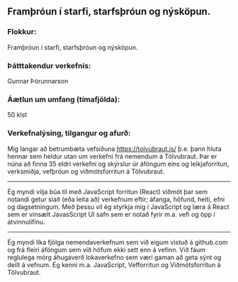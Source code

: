 ## Framþróun í starfi, starfsþróun og nýsköpun.

### Flokkur:
Framþróun í starfi, starfsþróun og nýsköpun.

### Þátttakendur verkefnis:
Gunnar Þórunnarson

### Áætlun um umfang (tímafjölda):
50 klst

### Verkefnalýsing, tilgangur og afurð:
Mig langar að betrumbæta vefsíðuna https://tolvubraut.is/ þ.e. þann
hluta hennar sem heldur utan um verkefni frá nemendum á Tölvubraut.
Þar er núna að finna 35 eldri verkefni og skýrslur úr áföngum eins og
leikjaforritun, verksmiðja, vefþróun og viðmótsforritun á Tölvubraut.

---

Ég myndi vilja búa til með JavaScript forritun (React) viðmót þar sem
notandi getur síað (eða leita að) verkefnum eftir; áfanga, höfund, heiti,
efni og dagsetningum. Með þessu vil ég styrkja mig í JavaScript og læra
á React sem er vinsælt JavasScript UI safn sem er notað fyrir m.a. vefi
og öpp í atvinnulifinu.

---

Ég myndi líka fjölga nemendaverkefnum sem við eigum vistuð á
github.com og frá fleiri áföngum sem við höfum ekki sett enn á vefinn.
Við fáum reglulega mörg áhugaverð lokaverkefno sem væri gaman að
geta sýnt og deilt á vefnum.
Ég kenni m.a. JavaScript, Vefforritun og Viðmótsforritun á Tölvubraut.
